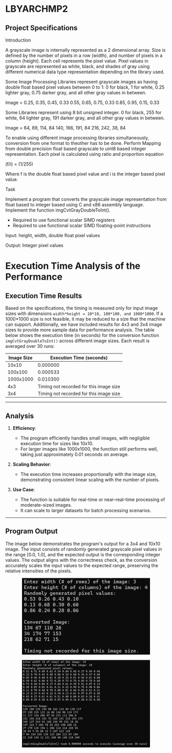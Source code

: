 # LBYARCHMP2

## Project Specifications

Introduction

A grayscale image is internally represented as a 2 dimensional array. Size is defined by the number of
pixels in a row (width), and number of pixels in a column (height). Each cell represents the pixel value.
Pixel values in grayscale are represented as white, black, and shades of gray using different numerical data 
type representation depending on the library used.

Some Image Processing Libraries represent grayscale images as having double float based pixel
values between 0 to 1: 0 for black, 1 for white, 0.25 lighter gray, 0.75 darker gray, and all other gray
values in between.

Image =
0.25, 0.35, 0.45, 0.33
0.55, 0.65, 0.75, 0.33
0.85, 0.95, 0.15, 0.33

Some Libraries represent using 8 bit unsigned integer. 0 for black, 255 for white, 64 lighter gray, 191
darker gray, and all other gray values in between.

Image =
64, 89, 114, 84
140, 166, 191, 84
216, 242, 38, 84

To enable using different image processing libraries simultaneously, conversion from one format 
to theother has to be done. Perform Mapping from double precision float based grayscale to uint8
based integer representation. Each pixel is calculated using ratio and proportion equation

(f/i) = (1/255)

Where f is the double float based pixel value and i is the integer based pixel value.

Task

Implement a program that converts the grayscale image representation from float based to integer
based using C and x86 assembly language. Implement the function imgCvtGrayDoubleToInt().

- Required to use functional scalar SIMD registers
- Required to use functional scalar SIMD floating-point instructions

Input: height, width, double float pixel values

Output: Integer pixel values

# Execution Time Analysis of the Performance

## Execution Time Results

Based on the specifications, the timing is measured only for input image sizes with dimensions `width*height = 10*10, 100*100, and 1000*1000`. If a 1000*1000 size is not feasible, it may be reduced to a size that the machine can support. Additionally, we have included results for 4x3 and 3x4 image sizes to provide more sample data for performance analysis. The table below shows the execution time (in seconds) for the conversion function `imgCvtGrayDoubleToInt()` across different image sizes. Each result is averaged over 30 runs:

| **Image Size**      | **Execution Time (seconds)** |
|----------------------|------------------------------|
| 10x10               | 0.000000                    |
| 100x100             | 0.000533                    |
| 1000x1000           | 0.010300                    |
| 4x3                 | Timing not recorded for this image size                    |
| 3x4                 | Timing not recorded for this image size                   |
---

## Analysis

1. **Efficiency**: 
   - The program efficiently handles small images, with negligible execution time for sizes like 10x10.
   - For larger images like 1000x1000, the function still performs well, taking just approximately 0.01 seconds on average.

2. **Scaling Behavior**:
   - The execution time increases proportionally with the image size, demonstrating consistent linear scaling with the number of pixels.

3. **Use Case**:
   - The function is suitable for real-time or near-real-time processing of moderate-sized images.
   - It can scale to larger datasets for batch processing scenarios.

---

## Program Output 

The image below demonstrates the program's output for a 3x4 and 10x10 image. The input consists of randomly generated grayscale pixel values in the range [0.0, 1.0], and the expected output is the corresponding integer values. The output aligns with the correctness check, as the conversion accurately scales the input values to the expected range, preserving the relative intensities of the pixels.

<p align="center">
  <img src="Sample.png" width="400"/>
</p>

<p align="center">
  <img src="Sample2.png" width="400"/>
</p>


